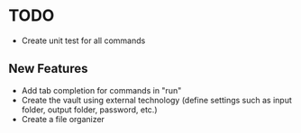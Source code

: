 # TODO

- Create unit test for all commands

## New Features

- Add tab completion for commands in "run"
- Create the vault using external technology (define settings such as input folder, output folder, password, etc.)
- Create a file organizer
